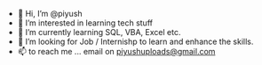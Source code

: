 - 👋 Hi, I’m @piyush
- 👀 I’m interested in learning tech stuff
- 🌱 I’m currently learning SQL, VBA, Excel etc.
- 💞️ I’m looking for Job / Internishp to learn and enhance the skills.
- 📫 to reach me ... email on piyushuploads@gmail.com

<!---
piyushpaddy/piyushpaddy is a ✨ special ✨ repository because its `README.md` (this file) appears on your GitHub profile.
You can click the Preview link to take a look at your changes.
--->
